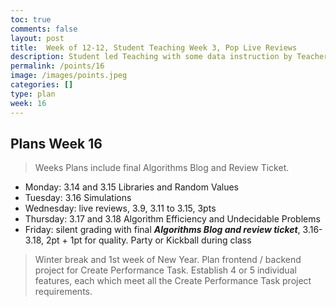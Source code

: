 ```yaml
---
toc: true
comments: false
layout: post
title:  Week of 12-12, Student Teaching Week 3, Pop Live Reviews
description: Student led Teaching with some data instruction by Teachers.
permalink: /points/16
image: /images/points.jpeg
categories: []
type: plan
week: 16
---
```


## Plans Week 16
> Weeks Plans include final Algorithms Blog and Review Ticket.
- Monday: 3.14 and 3.15 Libraries and Random Values
- Tuesday: 3.16 Simulations
- Wednesday: live reviews, 3.9, 3.11 to 3.15, 3pts
- Thursday: 3.17 and 3.18 Algorithm Efficiency and Undecidable Problems
- Friday: silent grading with final ***Algorithms Blog and review ticket***, 3.16-3.18, 2pt + 1pt for quality.   Party or Kickball during class

> Winter break and 1st week of New Year.  Plan frontend / backend project for Create Performance Task.   Establish 4 or 5 individual features, each which meet all the Create Performance Task project requirements.